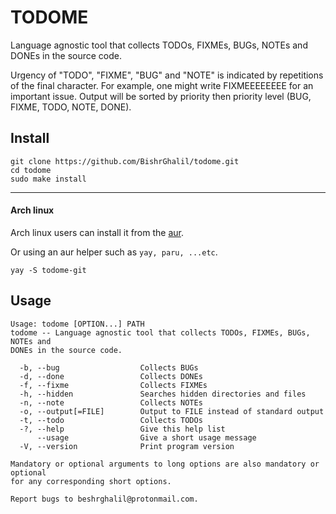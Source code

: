 # TODOME

Language agnostic tool that collects TODOs, FIXMEs, BUGs, NOTEs and DONEs in the source code. 

Urgency of "TODO", "FIXME", "BUG" and "NOTE" is indicated by repetitions of the final character.
For example, one might write FIXMEEEEEEEE for an important issue. Output will be sorted by priority then priority level (BUG, FIXME, TODO, NOTE, DONE).

## Install
```
git clone https://github.com/BishrGhalil/todome.git
cd todome
sudo make install
```
--- 
#### Arch linux
Arch linux users can install it from the [aur](https://aur.archlinux.org/packages/todome-git/).

Or using an aur helper such as `yay, paru, ...etc`.
```
yay -S todome-git
```

## Usage

```
Usage: todome [OPTION...] PATH
todome -- Language agnostic tool that collects TODOs, FIXMEs, BUGs, NOTEs and
DONEs in the source code.

  -b, --bug                  Collects BUGs
  -d, --done                 Collects DONEs
  -f, --fixme                Collects FIXMEs
  -h, --hidden               Searches hidden directories and files
  -n, --note                 Collects NOTEs
  -o, --output[=FILE]        Output to FILE instead of standard output
  -t, --todo                 Collects TODOs
  -?, --help                 Give this help list
      --usage                Give a short usage message
  -V, --version              Print program version

Mandatory or optional arguments to long options are also mandatory or optional
for any corresponding short options.

Report bugs to beshrghalil@protonmail.com.
```
